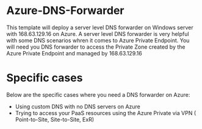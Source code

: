 # Azure-DNS-Forwarder

This template will deploy a server level DNS forwarder on Windows server with 168.63.129.16 on Azure. 
A server level DNS forwarder is very helpful with some DNS scenarios whren it comes to Azure Private Endpoint.
You will need you DNS forwarder to access the Private Zone created by the Azure Private Endpoint and managed by 168.63.129.16

# Specific cases

Below are the specific cases where you need a DNS forwarder on Azure:
- Using custom DNS with no DNS servers on Azure
- Trying to access your PaaS resources using the Azure Private via VPN ( Point-to-Site, Site-to-Site, ExR)

